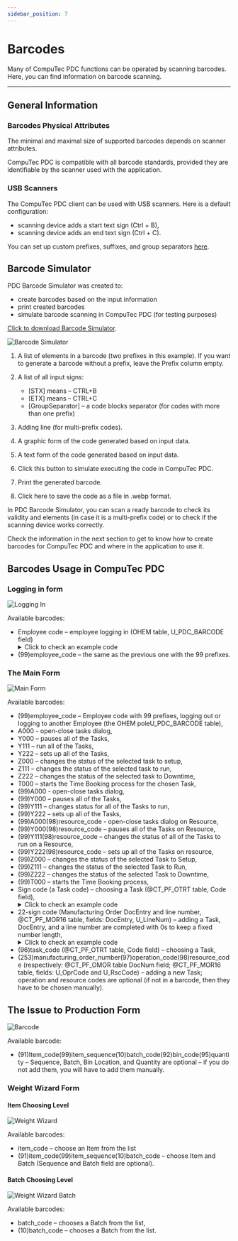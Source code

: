 ```yaml
---
sidebar_position: 7
---
```


# Barcodes

Many of CompuTec PDC functions can be operated by scanning barcodes. Here, you can find information on barcode scanning.

---

## General Information

### Barcodes Physical Attributes

The minimal and maximal size of supported barcodes depends on scanner attributes.

CompuTec PDC is compatible with all barcode standards, provided they are identifiable by the scanner used with the application.

### USB Scanners

The CompuTec PDC client can be used with USB scanners. Here is a default configuration:

- scanning device adds a start text sign (Ctrl + B),
- scanning device adds an end text sign (Ctrl + C).

You can set up custom prefixes, suffixes, and group separators [here](./setting-up-the-application/overview.md#ct-labels-settings).

## Barcode Simulator

PDC Barcode Simulator was created to:

- create barcodes based on the input information
- print created barcodes
- simulate barcode scanning in CompuTec PDC (for testing purposes)

[Click to download Barcode Simulator](https://download.computec.one/software/pdc/tools/PDC_Barcode_Simulator.zip).

![Barcode Simulator](./media/barcodes/barcode-simulator.webp)

1. A list of elements in a barcode (two prefixes in this example). If you want to generate a barcode without a prefix, leave the Prefix column empty.
2. A list of all input signs:

    - \[STX\] means – CTRL+B
    - \[ETX\] means – CTRL+C
    - \[GroupSeparator\] – a code blocks separator (for codes with more than one prefix)
3. Adding line (for multi-prefix codes).
4. A graphic form of the code generated based on input data.
5. A text form of the code generated based on input data.
6. Click this button to simulate executing the code in CompuTec PDC.
7. Print the generated barcode.
8. Click here to save the code as a file in .webp format.

In PDC Barcode Simulator, you can scan a ready barcode to check its validity and elements (in case it is a multi-prefix code) or to check if the scanning device works correctly.

Check the information in the next section to get to know how to create barcodes for CompuTec PDC and where in the application to use it.

## Barcodes Usage in CompuTec PDC

### Logging in form

![Logging In](./media/barcodes/pdc-logging-in.webp)

Available barcodes:

- Employee code – employee logging in (OHEM table, U_PDC_BARCODE field)
    <details>
        <summary>Click to check an example code</summary>
        <table>
            <thead>
                <tr>
                    <th>Barcode</th>
                    <th rowspan="2">Represents</th>
                </tr>
                <tr>
                    <th>Employee code (OHEM → U_PDC_BARCODE)</th>
                </tr>
            </thead>
            <tbody>
                <tr>
                    <td>1234</td>
                    <td>Employee with code 1234</td>
                </tr>
            </tbody>
        </table>
    </details>
- (99)employee_code – the same as the previous one with the 99 prefixes.

### The Main Form

![Main Form](./media/barcodes/pdc-main-form.webp)

Available barcodes:

- (99)employee_code – Employee code with 99 prefixes, logging out or logging to another Employee (the OHEM poleU_PDC_BARCODE table),
- A000 - open-close tasks dialog,
- Y000 – pauses all of the Tasks,
- Y111 – run all of the Tasks,
- Y222 – sets up all of the Tasks,
- Z000 – changes the status of the selected task to setup,
- Z111 – changes the status of the selected task to run,
- Z222 – changes the status of the selected task to Downtime,
- T000 – starts the Time Booking process for the chosen Task,
- (99)A000 - open-close tasks dialog,
- (99)Y000 – pauses all of the Tasks,
- (99)Y111 – changes status for all of the Tasks to run,
- (99)Y222 – sets up all of the Tasks,
- (99)A000(98)resource_code - open-close tasks dialog on Resource,
- (99)Y000(98)resource_code – pauses all of the Tasks on Resource,
- (99)Y111(98)resource_code – changes the status of all of the Tasks to run on a Resource,
- (99)Y222(98)resource_code – sets up all of the Tasks on resource,
- (99)Z000 – changes the status of the selected Task to Setup,
- (99)Z111 – changes the status of the selected Task to Run,
- (99)Z222 – changes the status of the selected Task to Downtime,
- (99)T000 – starts the Time Booking process,
- Sign code (a Task code) – choosing a Task (@CT_PF_OTRT table, Code field),
    <details>
        <summary>Click to check an example code</summary>
        <table>
            <thead>
                <tr>
                    <th rowspan="2"></th>
                    <th>Barcode</th>
                    <th rowspan="2">Represents</th>
                </tr>
                <tr>
                    <th>Tile code (@CT_PF_OTRT→ Code)</th>
                </tr>
            </thead>
            <tbody>
                <tr>
                    <td>SQL Example</td>
                    <td>00000000000000000000000000001H</td>
                    <td>Tile with code 00000000000000000000000000001H</td>
                </tr>
                <tr>
                    <td>HANA Example</td>
                    <td>0000000001H</td>
                    <td>Tile with code 0000000001H</td>
                </tr>
            </tbody>
        </table>
    </details>
- 22-sign code (Manufacturing Order DocEntry and line number, @CT_PF_MOR16 table, fields: DocEntry, U_LineNum) – adding a Task, DocEntry, and a line number are completed with 0s to keep a fixed number length,
    <details>
        <summary>Click to check an example code</summary>
        <table>
            <thead>
                <tr>
                    <th colspan="2">Barcode</th>
                    <th rowspan="2">Represents</th>
                </tr>
                <tr>
                    <th>Manufacturing Order Document Doc Entry(11 characters)</th>
                    <th>Line number (11 characters)</th>
                </tr>
            </thead>
            <tbody>
                <tr>
                    <td>00000001234</td>
                    <td>00000000005</td>
                    <td rowspan="2">MOR doc entry 1234 and line number 5</td>
                </tr>
                <tr>
                    <td colspan="2">0000000123400000000005</td>
                </tr>
            </tbody>
        </table>
    </details>
- (96)task_code (@CT_PF_OTRT table, Code field) – choosing a Task,
- (253)manufacturing_order_number(97)operation_code(98)resource_code (respectively: @CT_PF_OMOR table DocNum field; @CT_PF_MOR16 table, fields: U_OprCode and U_RscCode) – adding a new Task; operation and resource codes are optional (if not in a barcode, then they have to be chosen manually).

## The Issue to Production Form

![Barcode](./media/barcodes/barcode.webp)

Available barcode:

- (91)Item_code(99)item_sequence(10)batch_code(92)bin_code(95)quantity – Sequence, Batch, Bin Location, and Quantity are optional – if you do not add them, you will have to add them manually.

### Weight Wizard Form

#### Item Choosing Level

![Weight Wizard](./media/barcodes/weight-wizard.webp)

Available barcodes:

- item_code – choose an Item from the list
- (91)item_code(99)item_sequence(10)batch_code – choose Item and Batch (Sequence and Batch field are optional).

#### Batch Choosing Level

![Weight Wizard Batch](./media/barcodes/weight-wizard-batch.webp)

Available barcodes:

- batch_code – chooses a Batch from the list,
- (10)batch_code – chooses a Batch from the list.
